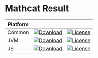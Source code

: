 # Mathcat Result

|Platform|||
|---|---|---|
|Common|[![Download](https://api.bintray.com/packages/evoleq/maven/mathcat-result/images/download.svg?version=1.0.1) ](https://bintray.com/evoleq/maven/mathcat-result/1.0.1/link)| [![License](https://img.shields.io/badge/License-Apache%202.0-blue.svg)](https://opensource.org/licenses/Apache-2.0)|
|JVM|[ ![Download](https://api.bintray.com/packages/evoleq/maven/mathcat-result-jvm/images/download.svg?version=1.0.1) ](https://bintray.com/evoleq/maven/mathcat-result-jvm/1.0.1/link)|  [![License](https://img.shields.io/badge/License-Apache%202.0-blue.svg)](https://opensource.org/licenses/Apache-2.0) |
|JS|[ ![Download](https://api.bintray.com/packages/evoleq/maven/mathcat-result-js/images/download.svg?version=1.0.1) ](https://bintray.com/evoleq/maven/mathcat-result-js/1.0.1/link)|  [![License](https://img.shields.io/badge/License-Apache%202.0-blue.svg)](https://opensource.org/licenses/Apache-2.0) |

